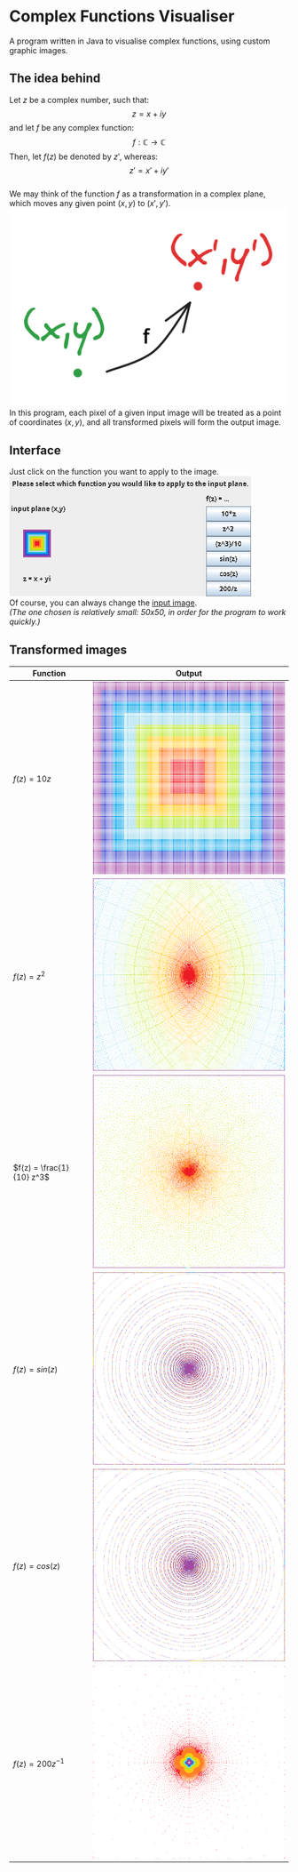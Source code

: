 # Complex Functions Visualiser
A program written in Java to visualise complex functions, using custom graphic images. 

## The idea behind
Let $z$ be a complex number, such that:
$$z = x + iy$$
and let $f$ be any complex function:
$$f: \mathbb{C} \rightarrow \mathbb{C}$$
Then, let $f(z)$ be denoted by $z'$, whereas:
$$z' = x' + iy'$$
<br>
We may think of the function $f$ as a transformation in a complex plane, which moves any given point $(x,y)$ to $(x',y')$.
![Points' transformation](img/Transformation.png)
In this program, each pixel of a given input image will be treated as a point of coordinates $(x,y)$, and all transformed pixels will form the output image.

## Interface
Just click on the function you want to apply to the image.
<br>
![Interface](img/Interface.png)
<br>
Of course, you can always change the [input image](src/Input.png).
<br>
<i>(The one chosen is relatively small: 50x50, in order for the program to work quickly.)</i>

## Transformed images
| Function | Output |
|------------|------------|
| $f(z) = 10 z$  | ![Output1](img/Output1.png)  |
| $f(z) = z^2$  | ![Output2](img/Output2.png)  |
| $f(z) = \frac{1}{10} z^3$  | ![Output3](img/Output3.png)  |
| $f(z) = sin(z)$  | ![Output4](img/Output4.png)  |
| $f(z) = cos(z)$  | ![Output5](img/Output5.png)  |
| $f(z) = 200 z^{-1}$  | ![Output6](img/Output6.png)  |
